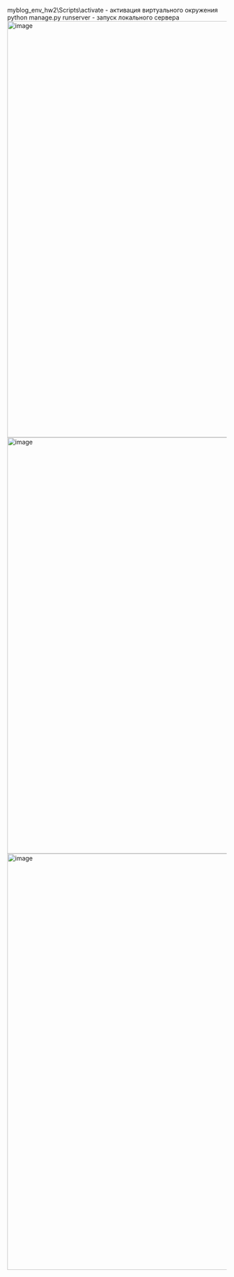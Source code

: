 myblog_env_hw2\Scripts\activate - активация виртуального окружения
python manage.py runserver - запуск локального сервера
<img width="1910" height="956" alt="image" src="https://github.com/user-attachments/assets/b1c2a3a4-41be-4e7b-8021-8d6e73e04e58" />
<img width="1906" height="956" alt="image" src="https://github.com/user-attachments/assets/145acd7d-38af-41b6-954e-77a04e05f172" />
<img width="1905" height="956" alt="image" src="https://github.com/user-attachments/assets/6ff9ff23-b4b2-4f6b-a1cb-569735ac4bfa" />

